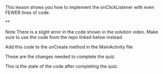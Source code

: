 
This lesson shows you how to implement the onClickListener with even FEWER lines of code.


**

Note
There is a slight error in the code shown in the solution video. Make sure to use the code from the repo linked below instead.

Add this code to the onCreate method in the MainActivity file

These are the changes needed to complete the quiz.

This is the state of the code after completing the quiz.



